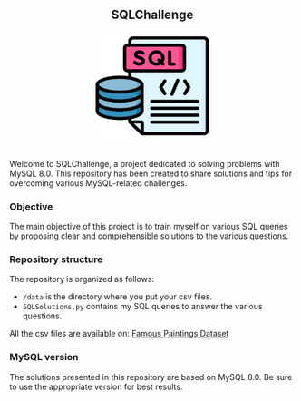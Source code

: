 <div align='center'>

## SQLChallenge

<img src="static/sql.png" alt="SQL Icon" width="200px" height="190px">

</div>

<br>

Welcome to SQLChallenge, a project dedicated to solving problems with MySQL 8.0. This repository has been created to share solutions and tips for overcoming various MySQL-related challenges.

### Objective

The main objective of this project is to train myself on various SQL queries by proposing clear and comprehensible solutions to the various questions.

### Repository structure

The repository is organized as follows: 
  - `/data` is the directory where you put your csv files.
  - `SQLSolutions.py` contains my SQL queries to answer the various questions.
  
All the csv files are available on: [Famous Paintings Dataset](https://www.kaggle.com/datasets/mexwell/famous-paintings)


### MySQL version

The solutions presented in this repository are based on MySQL 8.0. Be sure to use the appropriate version for best results.

